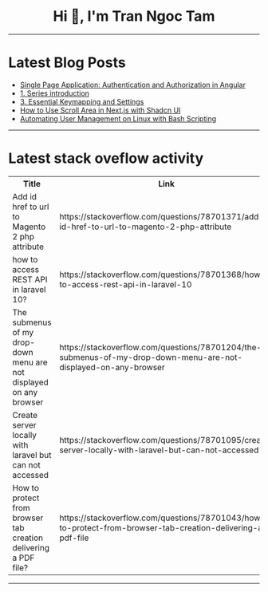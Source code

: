 <h1 align="center">Hi 👋, I'm Tran Ngoc Tam</h1>

---

# Latest Blog Posts 
<!-- BLOG-POST-LIST:START -->
- [Single Page Application: Authentication and Authorization in Angular](https://dev.to/starneit/single-page-application-authentication-and-authorization-in-angular-118b)
- [1. Series introduction](https://dev.to/stroiman/series-introduction-2o3n)
- [3. Essential Keymapping and Settings](https://dev.to/stroiman/3-essential-keymapping-and-settings-3e8)
- [How to Use Scroll Area in Next.js with Shadcn UI](https://dev.to/aaronnfs/how-to-use-scroll-area-in-nextjs-with-shadcn-ui-4k5h)
- [Automating User Management on Linux with Bash Scripting](https://dev.to/hellowale/automating-user-management-on-linux-with-bash-scripting-1jk1)
<!-- BLOG-POST-LIST:END -->

---

# Latest stack oveflow activity
<table>
  <tr><th>Title</th><th>Link</th></tr>
  <!-- STACKOVERFLOW:START --><tr><td>Add id href to url to Magento 2 php attribute</td><td>https://stackoverflow.com/questions/78701371/add-id-href-to-url-to-magento-2-php-attribute</td></tr><tr><td>how to access REST API in laravel 10?</td><td>https://stackoverflow.com/questions/78701368/how-to-access-rest-api-in-laravel-10</td></tr><tr><td>The submenus of my drop-down menu are not displayed on any browser</td><td>https://stackoverflow.com/questions/78701204/the-submenus-of-my-drop-down-menu-are-not-displayed-on-any-browser</td></tr><tr><td>Create server locally with laravel but can not accessed</td><td>https://stackoverflow.com/questions/78701095/create-server-locally-with-laravel-but-can-not-accessed</td></tr><tr><td>How to protect from browser tab creation delivering a PDF file?</td><td>https://stackoverflow.com/questions/78701043/how-to-protect-from-browser-tab-creation-delivering-a-pdf-file</td></tr><!-- STACKOVERFLOW:END -->
</table>

---


